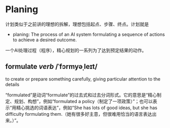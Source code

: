 

# Planing

计划类似于之前讲的理想的拆解，理想包括起点、步骤、终点。计划就是

* planing:  The process of an AI system formulating a sequence of actions to achieve a desired outcome.

一个AI处理过程（程序），精心规划的一系列为了达到预定结果的动作。







## formulate *verb* /ˈfɔrmyəˌleɪt/

to create or prepare something carefully, giving particular attention to the details

“formulated”是动词“formulate”的过去式和过去分词形式。它的意思是“精心制定、规划、构想”，例如“formulated a policy（制定了一项政策）”；也可以表示“用精心挑选的词语表达”，例如“She has lots of good ideas, but she has difficulty formulating them.（她有很多好主意，但很难用恰当的语言表达出来。）”。



